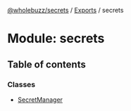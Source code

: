 [@wholebuzz/secrets](../README.md) / [Exports](../modules.md) / secrets

# Module: secrets

## Table of contents

### Classes

- [SecretManager](../classes/secrets.secretmanager.md)
